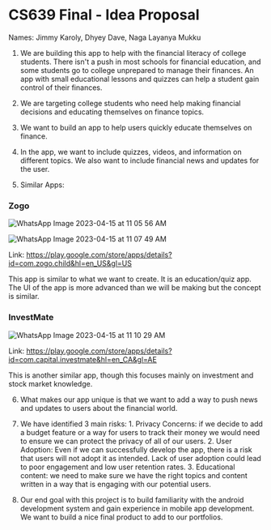 # CS639 Final - Idea Proposal
Names: Jimmy Karoly, Dhyey Dave, Naga Layanya Mukku

1. We are building this app to help with the financial literacy of college students. There isn't a push in most schools for financial education, and some students go to college unprepared to manage their finances. An app with small educational lessons and quizzes can help a student gain control of their finances.

2. We are targeting college students who need help making financial decisions and educating themselves on finance topics.

3. We want to build an app to help users quickly educate themselves on finance.

4. In the app, we want to include quizzes, videos, and information on different topics. We also want to include financial news and updates for the user.

5. Similar Apps:
### Zogo

![WhatsApp Image 2023-04-15 at 11 05 56 AM](https://user-images.githubusercontent.com/64671049/232234896-0c8accbb-b46e-4a6f-87e4-d2268fd01fcc.jpeg)

![WhatsApp Image 2023-04-15 at 11 07 49 AM](https://user-images.githubusercontent.com/64671049/232234934-f05fbc53-a72e-41f1-adca-d55d06f41e45.jpeg)

Link: https://play.google.com/store/apps/details?id=com.zogo.child&hl=en_US&gl=US

This app is similar to what we want to create. It is an education/quiz app. The UI of the app is more advanced than we will be making but the concept is similar. 

### InvestMate

![WhatsApp Image 2023-04-15 at 11 10 29 AM](https://user-images.githubusercontent.com/64671049/232235093-41536456-2725-482a-966c-2e336a8ad4f7.jpeg)

Link: https://play.google.com/store/apps/details?id=com.capital.investmate&hl=en_CA&gl=AE

This is another similar app, though this focuses mainly on investment and stock market knowledge. 

6. What makes our app unique is that we want to add a way to push news and updates to users about the financial world.

7. We have identified 3 main risks:
        1. Privacy Concerns: if we decide to add a budget feature or a way for users to track their money we would need to ensure we can protect the privacy of all of our users.
        2. User Adoption: Even if we can successfully develop the app, there is a risk that users will not adopt it as intended. Lack of user adoption could lead to poor engagement and low user retention rates.
        3. Educational content: we need to make sure we have the right topics and content written in a way that is engaging with our potential users.
        
8. Our end goal with this project is to build familiarity with the android development system and gain experience in mobile app development. We want to build a nice final product to add to our portfolios. 



